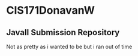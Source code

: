 # CIS171DonavanW
## JavaII Submission Repository

Not as pretty as i wanted to be but i ran out of time
